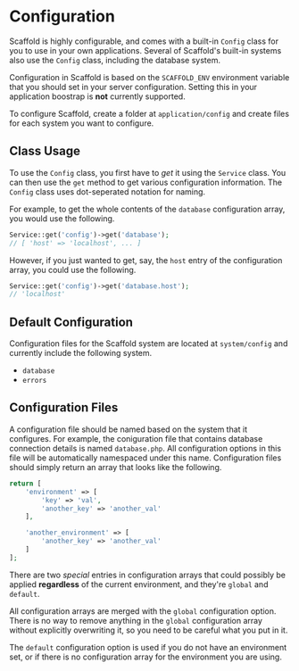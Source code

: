 # Configuration

Scaffold is highly configurable, and comes with a built-in `Config` class for you to use in your own applications. Several of Scaffold's built-in systems also use the `Config` class, including the database system. 

Configuration in Scaffold is based on the `SCAFFOLD_ENV` environment variable that you should set in your server configuration. Setting this in your application boostrap is **not** currently supported.

To configure Scaffold, create a folder at `application/config` and create files for each system you want to configure. 

## Class Usage

To use the `Config` class, you first have to *get* it using the `Service` class. You can then use the `get` method to get various configuration information. The `Config` class uses dot-seperated notation for naming. 

For example, to get the whole contents of the `database` configuration array, you would use the following.

```php
Service::get('config')->get('database');
// [ 'host' => 'localhost', ... ]
```

However, if you just wanted to get, say, the `host` entry of the configuration array, you could use the following.

```php
Service::get('config')->get('database.host');
// 'localhost'
```

## Default Configuration

Configuration files for the Scaffold system are located at `system/config` and currently include the following system.

 - `database`
 - `errors`

## Configuration Files

A configuration file should be named based on the system that it configures. For example, the coniguration file that contains database connection details is named `database.php`. All configuration options in this file will be automatically namespaced under this name. Configuration files should simply return an array that looks like the following.

```php
return [
    'environment' => [
        'key' => 'val',
        'another_key' => 'another_val'
    ],

    'another_environment' => [
        'another_key' => 'another_val'
    ]
];
```

There are two *special* entries in configuration arrays that could possibly be applied **regardless** of the current environment, and they're `global` and `default`.

All configuration arrays are merged with the `global` configuration option. There is no way to remove anything in the `global` configuration array without explicitly overwriting it, so you need to be careful what you put in it. 

The `default` configuration option is used if you do not have an environment set, or if there is no configuration array for the environment you are using. 